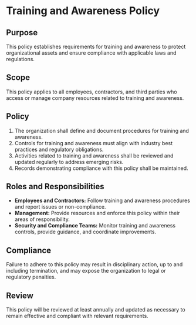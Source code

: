 # Training and Awareness Policy

## Purpose
This policy establishes requirements for training and awareness to protect organizational assets and ensure compliance with applicable laws and regulations.

## Scope
This policy applies to all employees, contractors, and third parties who access or manage company resources related to training and awareness.

## Policy
1. The organization shall define and document procedures for training and awareness.
2. Controls for training and awareness must align with industry best practices and regulatory obligations.
3. Activities related to training and awareness shall be reviewed and updated regularly to address emerging risks.
4. Records demonstrating compliance with this policy shall be maintained.

## Roles and Responsibilities
- **Employees and Contractors:** Follow training and awareness procedures and report issues or non-compliance.
- **Management:** Provide resources and enforce this policy within their areas of responsibility.
- **Security and Compliance Teams:** Monitor training and awareness controls, provide guidance, and coordinate improvements.

## Compliance
Failure to adhere to this policy may result in disciplinary action, up to and including termination, and may expose the organization to legal or regulatory penalties.

## Review
This policy will be reviewed at least annually and updated as necessary to remain effective and compliant with relevant requirements.
